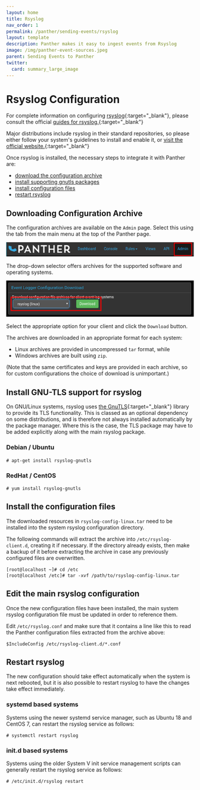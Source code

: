 ```yaml
---
layout: home
title: Rsyslog
nav_order: 1
permalink: /panther/sending-events/rsyslog
layout: template
description: Panther makes it easy to ingest events from Rsyslog
image: /img/panther-event-sources.jpeg
parent: Sending Events to Panther
twitter:
  card: summary_large_image
---
```


# Rsyslog Configuration

For complete information on configuring [rsyslog](https://www.rsyslog.com/){:target="_blank"},
please consult the official [guides for rsyslog.](https://www.rsyslog.com/category/guides-for-rsyslog/){:target="_blank"}

Major distributions include rsyslog in their standard repositories, so
please either follow your system's guidelines to install and enable
it, or [visit the official website.](https://www.rsyslog.com/){:target="_blank"}

Once rsyslog is installed, the necessary steps to integrate it with
Panther are:

 * [download the configuration archive](#downloading-configuration-archive)
 * [install supporting gnutls packages](#install-gnu-tls-support-for-rsyslog)
 * [install configuration files](#install-the-configuration-files)
 * [restart rsyslog](#restart-rsyslog)


## Downloading Configuration Archive 

The configuration archives are available on the `Admin` page. Select this using the tab from the main menu at the top of the Panther page.

![Select the admin page](./media/console-admin-page.png)

The drop-down selector offers archives for the supported software and operating systems.

![Download the configuration archive](./media/console-admin-download.png)

Select the appropriate option for your client and click the `Download` button.

The archives are downloaded in an appropriate format for each system:

- Linux archives are provided in uncompressed `tar` format, while
- Windows archives are built using `zip`.

(Note that the same certificates and keys are provided in each archive, so for custom configurations the choice of download is unimportant.)



## Install GNU-TLS support for rsyslog

On GNU/Linux systems, rsyslog uses [the GnuTLS](https://gnutls.org/){:target="_blank"}
library to provide its TLS functionality. This is classed as an
optional dependency on some distributions, and is therefore not always
installed automatically by the package manager. Where this is the
case, the TLS package may have to be added explicitly along with the
main rsyslog package.

### Debian / Ubuntu

```console
# apt-get install rsyslog-gnutls
```

### RedHat / CentOS

```console
# yum install rsyslog-gnutls
```

## Install the configuration files

The downloaded resources in `rsyslog-config-linux.tar` need to be
installed into the system rsyslog configuration directory.

The following commands will extract the archive into
`/etc/rsyslog-client.d`, creating it if necessary. If the directory
already exists, then make a backup of it before extracting the archive
in case any previously configured files are overwritten.

```console
[root@localhost ~]# cd /etc
[root@localhost /etc]# tar -xvf /path/to/rsyslog-config-linux.tar
```

## Edit the main rsyslog configuration

Once the new configuration files have been installed, the main system
rsyslog configuration file must be updated in order to reference them.

Edit `/etc/rsyslog.conf` and make sure that it contains a line like
this to read the Panther configuration files extracted from the
archive above:

```console
$IncludeConfig /etc/rsyslog-client.d/*.conf
```

## Restart rsyslog

The new configuration should take effect automatically when the system
is next rebooted, but it is also possible to restart rsyslog to
have the changes take effect immediately.

### systemd based systems

Systems using the newer systemd service manager, such as Ubuntu 18 and CentOS 7, can restart the rsyslog service as follows:

```console
# systemctl restart rsyslog
```

### init.d based systems

Systems using the older System V init service management scripts can generally restart the rsyslog service as follows:

```console
# /etc/init.d/rsyslog restart
```

